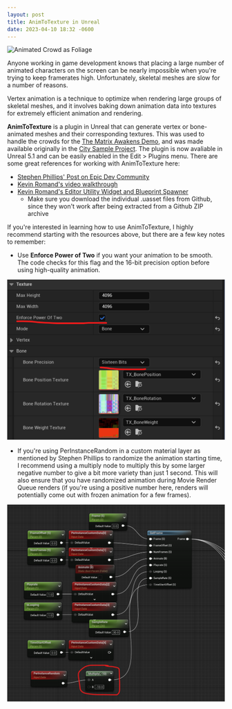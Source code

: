 ```yaml
---
layout: post
title: AnimToTexture in Unreal
date: 2023-04-10 18:32 -0600
---
```


![Animated Crowd as Foliage](/assets/img/animtotexture/Foliage.gif)

Anyone working in game development knows that placing a large number of animated characters on the screen can be nearly impossible when you're trying to keep framerates high.  Unfortunately, skeletal meshes are slow for a number of reasons.  

Vertex animation is a technique to optimize when rendering large groups of skeletal meshes, and it involves baking down animation data into textures for extremely efficient animation and rendering.  

**AnimToTexture** is a plugin in Unreal that can generate vertex or bone-animated meshes and their corresponding textures.  This was used to handle the crowds for the [The Matrix Awakens Demo](https://www.youtube.com/watch?v=WU0gvPcc3jQ&ab_channel=UnrealEngine), and was made available originally in the [City Sample Project](https://www.unrealengine.com/marketplace/en-US/learn/city-sample?sessionInvalidated=true).  The plugin is now avaliable in Unreal 5.1 and can be easily enabled in the Edit > Plugins menu. There are some great references for working with AnimToTexture here:

- [Stephen Phillips' Post on Epic Dev Community](https://dev.epicgames.com/community/learning/tutorials/daE9/unreal-engine-baking-out-vertex-animation-in-editor-with-animtotexture)
- [Kevin Romand's video walkthrough](https://www.youtube.com/watch?v=vrlFozqB0jA&ab_channel=TrashPraxis)
- [Kevin Romand's Editor Utility Widget and Blueprint Spawner](https://github.com/kromond/AnimToTextureHelpers)
  + Make sure you download the individual .uasset files from Github, since they won't work after being extracted from a Github ZIP archive

If you're interested in learning how to use AnimToTexture, I highly recommend starting with the resources above, but there are a few key notes to remember:

- Use **Enforce Power of Two** if you want your animation to be smooth.  The code checks for this flag and the 16-bit precision option before using high-quality animation.

![Enforce Power of Two](/assets/img/animtotexture/enforce_power_of_two.png)

- If you're using PerInstanceRandom in a custom material layer as mentioned by Stephen Phillips to randomize the animation starting time, I recommend using a multiply node to multiply this by some larger negative number to give a bit more variety than just 1 second.   This will also ensure that you have randomized animation during Movie Render Queue renders (if you're using a positive number here, renders will potentially come out with frozen animation for a few frames).

![Multiply Node](/assets/img/animtotexture/multiply_node.png)